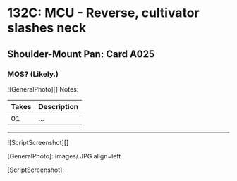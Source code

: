 # 132C: MCU - Reverse, cultivator slashes neck

## Shoulder-Mount Pan: Card A025

### MOS? (Likely.)

![GeneralPhoto][]
Notes: 

| Takes | Description |
|:---|:----|
| 01 | ... |

----

![ScriptScreenshot][]


[GeneralPhoto]:  images/.JPG align=left

[ScriptScreenshot]: 